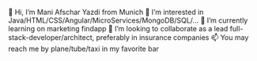👋 Hi, I’m Mani Afschar Yazdi from Munich
👀 I’m interested in Java/HTML/CSS/Angular/MicroServices/MongoDB/SQL/...
🌱 I’m currently learning on marketing findapp
💞️ I’m looking to collaborate as a lead full-stack-developer/architect, preferably in insurance companies
📫 You may reach me by plane/tube/taxi in my favorite bar

<!---
maniafschar/maniafschar is a ✨ special ✨ repository because its `README.md` (this file) appears on your GitHub profile.
You can click the Preview link to take a look at your changes.
--->
